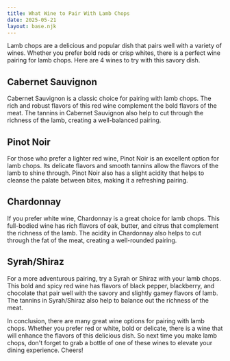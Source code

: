 ```yaml
---
title: What Wine to Pair With Lamb Chops
date: 2025-05-21
layout: base.njk
---
```


Lamb chops are a delicious and popular dish that pairs well with a variety of wines. Whether you prefer bold reds or crisp whites, there is a perfect wine pairing for lamb chops. Here are 4 wines to try with this savory dish.

## Cabernet Sauvignon
Cabernet Sauvignon is a classic choice for pairing with lamb chops. The rich and robust flavors of this red wine complement the bold flavors of the meat. The tannins in Cabernet Sauvignon also help to cut through the richness of the lamb, creating a well-balanced pairing.

## Pinot Noir
For those who prefer a lighter red wine, Pinot Noir is an excellent option for lamb chops. Its delicate flavors and smooth tannins allow the flavors of the lamb to shine through. Pinot Noir also has a slight acidity that helps to cleanse the palate between bites, making it a refreshing pairing.

## Chardonnay
If you prefer white wine, Chardonnay is a great choice for lamb chops. This full-bodied wine has rich flavors of oak, butter, and citrus that complement the richness of the lamb. The acidity in Chardonnay also helps to cut through the fat of the meat, creating a well-rounded pairing.

## Syrah/Shiraz
For a more adventurous pairing, try a Syrah or Shiraz with your lamb chops. This bold and spicy red wine has flavors of black pepper, blackberry, and chocolate that pair well with the savory and slightly gamey flavors of lamb. The tannins in Syrah/Shiraz also help to balance out the richness of the meat.

In conclusion, there are many great wine options for pairing with lamb chops. Whether you prefer red or white, bold or delicate, there is a wine that will enhance the flavors of this delicious dish. So next time you make lamb chops, don't forget to grab a bottle of one of these wines to elevate your dining experience. Cheers!